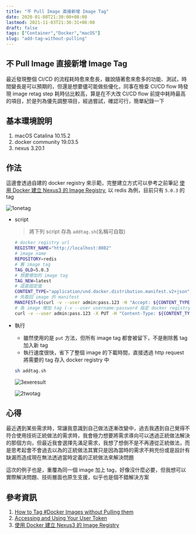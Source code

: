 ```yaml
---
title: "不 Pull Image 直接新增 Image Tag"
date: 2020-01-08T21:30:00+08:00
lastmod: 2021-11-03T21:30:31+08:00
draft: false
tags: ["Container","Docker","macOS"]
slug: "add-tag-without-pulling"
---
```


## 不 Pull Image 直接新增 Image Tag

最近發現整個 CI/CD 的流程耗時愈來愈長，雖說隨著愈來愈多的功能、測試，時間變長是可以預期的，但還是想要儘可能做些優化，同事在檢查 CI/CD flow 時發現 image retag step 耗時佔比較高，算是在不大改 CI/CD flow 前提中耗時最高的項目，於是列為優先調整項目，經過嘗試，確認可行，簡單紀錄一下

## 基本環境說明

1. macOS Catalina 10.15.2
2. docker community 19.03.5
3. nexus 3.20.1

## 作法

這邊會透過自建的 docker registry 來示範，完整建立方式可以參考之前筆記 [使用 Docker 建立 Nexus3 的 Image Registry](/nexus-docker-image-rergistry), 以 redis 為例，目前只有 `5.0.3` 的 tag

![1onetag](https://user-images.githubusercontent.com/3851540/71984233-6a03b380-3263-11ea-8135-5134c4f06abb.png)

- script

    > 將下列 script 存為 `addtag.sh`(名稱可自取)

    ```bash
    # docker registry url
    REGISTRY_NAME="http://localhost:8082"
    # image name
    REPOSITORY=redis
    # 舊 image tag
    TAG_OLD=5.0.3
    # 想要增加的 image tag
    TAG_NEW=latest
    # 這是固定值
    CONTENT_TYPE="application/vnd.docker.distribution.manifest.v2+json"
    # 先取回 image 的 manifest
    MANIFEST=$(curl -v --user admin:pass.123 -H "Accept: ${CONTENT_TYPE}" "${REGISTRY_NAME}/v2/${REPOSITORY}/manifests/${TAG_OLD}")
    # 為 image 增加 tag (-v --user username:password 指定 docker registry 的驗證)
    curl -v --user admin:pass.123 -X PUT -H "Content-Type: ${CONTENT_TYPE}" -d "${MANIFEST}" "${REGISTRY_NAME}/v2/${REPOSITORY}/manifests/${TAG_NEW}"
    ```

- 執行

    - 雖然使用的是 `put` 方法，但所有 image tag 都會被留下，不是刪除舊 tag 加入新 tag
    - 執行速度很快，省下了整個 image 的下載時間，直接透過 http request 將需要的 tag 存入 docker registry 中

    ```bash
    sh addtag.sh
    ```

    ![3exeresult](https://user-images.githubusercontent.com/3851540/71984236-6a03b380-3263-11ea-82e0-5b7aa701481a.png)

    ![2twotag](https://user-images.githubusercontent.com/3851540/71984235-6a03b380-3263-11ea-9909-45ca78bbda64.png)

## 心得

最近遇到某些需求時，常讓我意識到自己做法逐漸改變中，過去我遇到自己覺得不符合使用技術正統做法的需求時，我會極力想要將需求導向可以透過正統做法解決的那個方向，但最近我會選擇先滿足需求，我想了想倒不是不再遵從正統做法，而是思考起會不會過去以為的正統做法其實只是因為當時的需求不夠充份或是設計有缺漏而造成現在無法透過當時定義的正統做法來解決問題

這次的例子也是，重覆為同一個 image 加上 tag，好像沒什麼必要，但我想可以實際解決問題、技術層面也原生支援，似乎也是個不錯解決方案

## 參考資訊

1. [How to Tag #Docker Images without Pulling them](https://dille.name/blog/2018/09/20/how-to-tag-docker-images-without-pulling-them/)
2. [Accessing and Using Your User Token](https://help.sonatype.com/repomanager3/security/security-setup-with-user-tokens)
3. [使用 Docker 建立 Nexus3 的 Image Registry](/nexus-docker-image-rergistry)
